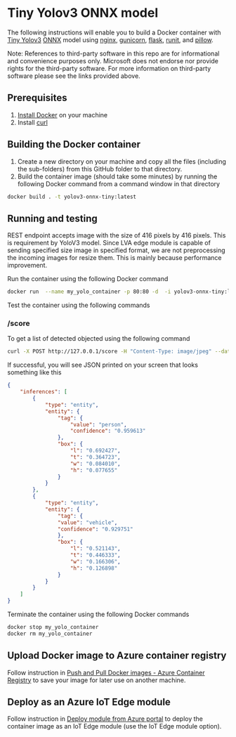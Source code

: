 # Tiny Yolov3 ONNX model

The following instructions will enable you to build a Docker container with [Tiny Yolov3](https://github.com/onnx/models/tree/master/vision/object_detection_segmentation/tiny-yolov3) [ONNX](http://onnx.ai/) model using [nginx](https://www.nginx.com/), [gunicorn](https://gunicorn.org/), [flask](https://github.com/pallets/flask), [runit](http://smarden.org/runit/), and [pillow](https://pillow.readthedocs.io/en/stable/index.html).

Note: References to third-party software in this repo are for informational and convenience purposes only. Microsoft does not endorse nor provide rights for the third-party software. For more information on third-party software please see the links provided above.

## Prerequisites
1. [Install Docker](http://docs.docker.com/docker-for-windows/install/) on your machine
2. Install [curl](http://curl.haxx.se/)

## Building the Docker container

1. Create a new directory on your machine and copy all the files (including the sub-folders) from this GitHub folder to that directory.
2. Build the container image (should take some minutes) by running the following Docker command from a command window in that directory

```bash
docker build . -t yolov3-onnx-tiny:latest
```
    
## Running and testing
REST endpoint accepts image with the size of 416 pixels by 416 pixels. This is requirement by YoloV3 model. Since LVA edge module is capable of sending specified size image in specified format, we are not preprocessing the incoming images for resize them. This is mainly because performance improvement.

Run the container using the following Docker command

```bash
docker run  --name my_yolo_container -p 80:80 -d  -i yolov3-onnx-tiny:latest
```

Test the container using the following commands

### /score
To get a list of detected objected using the following command

```bash
curl -X POST http://127.0.0.1/score -H "Content-Type: image/jpeg" --data-binary @<image_file_in_jpeg>
```
If successful, you will see JSON printed on your screen that looks something like this
```json
{
    "inferences": [
        {
            "type": "entity",
            "entity": {
                "tag": {
                    "value": "person",
                    "confidence": "0.959613"
                },
                "box": {
                    "l": "0.692427",
                    "t": "0.364723",
                    "w": "0.084010",
                    "h": "0.077655"
                }
            }
        },
        {
            "type": "entity",
            "entity": {
                "tag": {
                "value": "vehicle",
                "confidence": "0.929751"
                },
                "box": {
                    "l": "0.521143",
                    "t": "0.446333",
                    "w": "0.166306",
                    "h": "0.126898"
                }
            }
        }
    ]
}
```

Terminate the container using the following Docker commands

```bash
docker stop my_yolo_container
docker rm my_yolo_container
```

## Upload Docker image to Azure container registry

Follow instruction in [Push and Pull Docker images  - Azure Container Registry](http://docs.microsoft.com/en-us/azure/container-registry/container-registry-get-started-docker-cli) to save your image for later use on another machine.

## Deploy as an Azure IoT Edge module

Follow instruction in [Deploy module from Azure portal](https://docs.microsoft.com/en-us/azure/iot-edge/how-to-deploy-modules-portal) to deploy the container image as an IoT Edge module (use the IoT Edge module option). 

